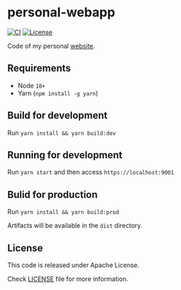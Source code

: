 # personal-webapp

[![CI](https://github.com/caponetto/personal-webapp/actions/workflows/ci.yml/badge.svg)](https://github.com/caponetto/personal-webapp/actions/workflows/ci.yml)
[![License](https://img.shields.io/github/license/caponetto/personal-webapp.svg)](https://github.com/caponetto/personal-webapp/blob/main/LICENSE)

Code of my personal [website](https://caponetto.dev).

## Requirements

- Node `18+`
- Yarn (`npm install -g yarn`)

## Build for development

Run `yarn install && yarn build:dev`

## Running for development

Run `yarn start` and then access `https://localhost:9001`

## Bulid for production

Run `yarn install && yarn build:prod`

Artifacts will be available in the `dist` directory.

## License

This code is released under Apache License.

Check [LICENSE](LICENSE) file for more information.

